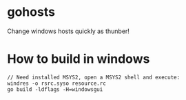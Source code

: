 # gohosts
Change windows hosts quickly as thunber!


# How to build in windows

```
// Need installed MSYS2, open a MSYS2 shell and execute:
windres -o rsrc.syso resource.rc
go build -ldflags -H=windowsgui
```